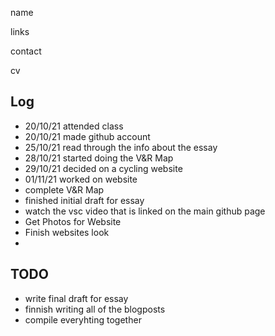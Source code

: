 






name

links

contact

cv

## Log

- 20/10/21 attended class
- 20/10/21 made github account
- 25/10/21 read through the info about the essay
- 28/10/21 started doing the V&R Map
- 29/10/21 decided on a cycling website
- 01/11/21 worked on website
- complete V&R Map
- finished initial draft for essay
- watch the vsc video that is linked on the main github page
- Get Photos for Website 
- Finish websites look
-

## TODO
- write final draft for essay
- finnish writing all of the blogposts
- compile everyhting together 
